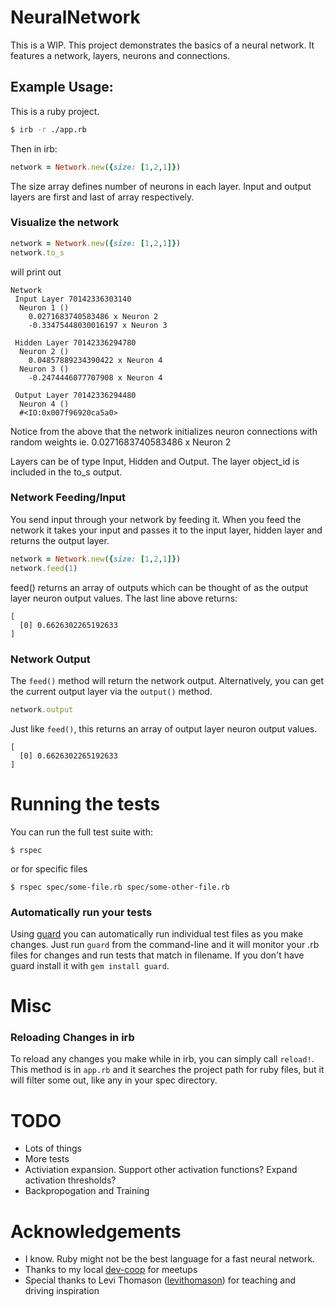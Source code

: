 # NeuralNetwork

This is a WIP. This project demonstrates the basics of a neural network.  It features a network, layers, neurons and connections.

## Example Usage:

This is a ruby project.

```sh 
$ irb -r ./app.rb
```
Then in irb:
```ruby
network = Network.new({size: [1,2,1]})
```
The size array defines number of neurons in each layer. 
Input and output layers are first and last of array respectively.

### Visualize the network

```ruby
network = Network.new({size: [1,2,1]})
network.to_s
```
will print out

```text
Network
 Input Layer 70142336303140
  Neuron 1 ()
    0.0271683740583486 x Neuron 2
    -0.33475448030016197 x Neuron 3

 Hidden Layer 70142336294780
  Neuron 2 ()
    0.04857889234390422 x Neuron 4
  Neuron 3 ()
    -0.2474446077707908 x Neuron 4

 Output Layer 70142336294480
  Neuron 4 ()
  #<IO:0x007f96920ca5a0>
 ```
 
 Notice from the above that the network initializes neuron connections with random weights ie. 0.0271683740583486 x Neuron 2
 
 Layers can be of type Input, Hidden and Output.  The layer object_id is included in the to_s output.
 
### Network Feeding/Input

You send input through your network by feeding it. When you feed the network it takes your input and passes it to the input layer, hidden layer and returns the output layer.

```ruby
network = Network.new({size: [1,2,1]})
network.feed(1)
```
feed() returns an array of outputs which can be thought of as the output layer neuron output values.  The last line above returns:

```
[
  [0] 0.6626302265192633
]
```

### Network Output

The `feed()` method will return the network output.  Alternatively, you can get the current output layer via the `output()` method.

```ruby
network.output
```

Just like `feed()`, this returns an array of output layer neuron output values.

```
[
  [0] 0.6626302265192633
]
```

# Running the tests

You can run the full test suite with:
```
$ rspec
```
or for specific files 
```
$ rspec spec/some-file.rb spec/some-other-file.rb
```

### Automatically run your tests

Using [guard](https://github.com/guard/guard) you can automatically run individual test files as you make changes.  Just run `guard` from the command-line and it will monitor your .rb files for changes and run tests that match in filename.  If you don't have guard install it with `gem install guard`.

# Misc

### Reloading Changes in irb
To reload any changes you make while in irb, you can simply call `reload!`.  This method is in `app.rb` and it searches the project path for ruby files, but it will filter some out, like any in your spec directory.

# TODO

- Lots of things
- More tests
- Activiation expansion. Support other activation functions? Expand activation thresholds?
- Backpropogation and Training

# Acknowledgements

 - I know. Ruby might not be the best language for a fast neural network.
 - Thanks to my local [dev-coop](https://github.com/dev-coop) for meetups
 - Special thanks to Levi Thomason ([levithomason](https://github.com/levithomason)) for teaching and driving inspiration
